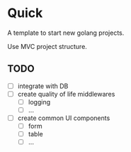 # Quick

A template to start new golang projects.

Use MVC project structure.

## TODO

- [ ] integrate with DB
- [ ] create quality of life middlewares
  - [ ] logging
  - [ ] ...
- [ ] create common UI components 
  - [ ] form 
  - [ ] table
  - [ ] ...
